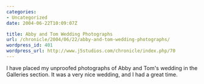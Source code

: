 ```yaml
--- 
categories:
- Uncategorized
date: 2004-06-22T10:09:07Z

title: Abby and Tom Wedding Photographs
url: /chronicle/2004/06/22/abby-and-tom-wedding-photographs/
wordpress_id: 401
wordpress_url: http://www.j5studios.com/chronicle/index.php/70
---
```


I have placed my unproofed photographs of Abby and Tom's wedding in the Galleries section.  It was a very nice wedding, and I had a great time.

